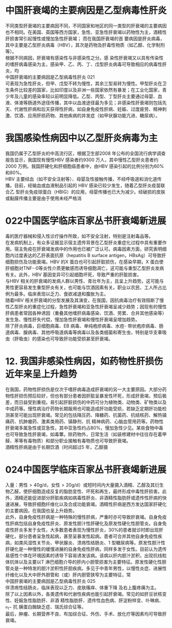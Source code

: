 # 中国肝衰竭的主要病因是乙型病毒性肝炎  
不同类型肝衰竭的主要病因不同，不同国家和地区的同一类型的肝衰竭的主要病因也不相同。在美国、英国等西方国家，急性、亚急性肝衰竭以药物性为主，酒精性肝损害常引起慢性或慢加急性肝衰竭； 而在我国肝衰竭的首 要病因是肝炎病毒，其中主要是乙型肝炎病毒（HBV），其次是药物及肝毒性物质（如乙醇、化学制剂等）。  
根据不同病因，肝衰竭有感染性与非感染性之分。感 染性肝衰竭又以具有传染性的嗜肝病毒感染为主，感染甲、乙、丙、丁、戊型肝炎病毒可导致相应的病毒性肝炎，均  
中国肝衰竭的主要病因是乙型病毒性肝炎 021  
可表现为急性肝炎，但甲、戊型不转为慢性，其余三型易转为慢性。甲型肝炎在卫生条件比较差的国家，比如印度以及非洲一些国家依然有暴发；在工业化国家，青少年及儿童的感染率较以前明显降低。乙型、丙型、丁型肝炎主要通过母婴、血液、体液等肠道外途径传播，其中以血液途径最为多见；非感染性肝衰竭则包括先天、代谢性肝病和后天获得性肝病，如自身免疫性肝病、妊娠、过度疲劳、精神刺激、饮酒、应用肝损药物、其他疾病的并发症（如甲状腺功能亢进、糖尿病）。  
#  我国感染性病因中以乙型肝炎病毒为主  
我国仍属于乙型肝炎的中高流行区，根据卫生部2008 年公布的全国流行病学调查报告显示，我国现有慢性HBV 感染者约9300 万人，其中慢性乙型肝炎患者约2000 万例。我国肝硬化和肝细胞癌患者中，由HBV 感染引起的比例分别为$60\%$ 和$80\%$。  
HBV 主要经血（如不安全注射等）、母婴及性接触传播，不经呼吸道和消化道传播。目前，经输血或血液制品引起的 HBV  感染已较少发生，随着乙型肝炎疫苗联合乙 型肝炎免疫球蛋白（HBIG）的应用，母婴传播也已大为减少。经破损的皮肤或黏膜传播主要是由于使用未经严格消  
# 022中国医学临床百家丛书肝衰竭新进展  
毒的医疗器械和侵入性诊疗操作所致，如不安全注射，特别是注射毒品等。  
在发病机制上，有众多证据显示宿主遗传背景在乙型肝炎重症化过程中具有重要作用。宿主免疫在肝衰竭发病中的作用也已被广泛认可。病毒因素方面，研究表明细胞内过度表达的乙肝表面抗原（hepatitis B surface antigen，HBsAg）可导致肝细胞损伤及功能衰竭。HBV 的X 蛋白也可引起肝脏损伤，在感染早期，X 蛋白使肝细胞对TNF-$\cdot0$等炎性介质更敏感而诱导细胞凋亡，这可能与重型乙型肝炎发病有关。此外，HBV 基因变异可引起细胞坏死，导致严重的肝脏损害。  
与HBV 相关的肝衰竭的发病人群以男性、青壮年为主，且呈上升趋势。这可能与男性更容易发生重型肝炎有关，也可能与饮酒因素有关。职业以农民、工人所占比例为最多。临床表现以乏力、食欲减退和腹胀为主。  
随着HBV 相关肝衰竭的分型发展及其演变，在我国，因抗病毒治疗有效阻断了慢性乙型肝炎的重症化过程，急性肝衰竭和亚急性肝衰竭呈减少趋势；因现有的慢性肝病患者常因各种诱因（重叠其他嗜肝病毒感染、饮酒、劳累、合并其他感染等）发生急、慢性肝失代偿，慢加急性肝衰竭和慢性肝衰竭呈增加趋势。  
除了肝炎病毒，巨细胞病毒、EB 病毒、单纯疱疹病毒、水痘- 带状疱疹病毒、肠道病毒、腺病毒、其他呼吸道病毒等病毒以及各类细菌和寄生虫，特别是华支睾吸虫（肝吸虫）的感染也可导致肝功能受损甚至肝衰竭。  
# 12.  我国非感染性病因，如药物性肝损伤 近年来呈上升趋势  
在我国，药物性肝损伤是仅次于嗜肝病毒造成肝衰竭的另一大主要原因。大部分药物性肝损伤预后较好，但也有部分患者因肝脏呈暴发性坏死，形成肝衰竭，预后极差，而日益受到重视。易引起肝脏损伤的中药可分为植物类、动物类、矿物类以及中成药等。慢性病治疗药物长期服用也可能造成肝功能受损，若缺乏定期肝功能检测甚至可能出现肝衰竭。常见的包括降压药、降糖药、抗菌药、抗结核药、解热镇痛药、抗肿瘤药、激素类用药、镇静剂、抗 精神病药、心脑血管用药等。药物性肝衰竭多属急性或亚急性，其中亚急性约占$80\%$，慢加急性少见。某些食物中毒也可导致急性肝衰竭，如毒蕈。除药物外，日常生活（如装修建材中往往存在着甲醛、苯等有毒物质）和部分职业接触有毒物质也可导致肝衰竭。  
酒精性肝病是由于长期饮酒（时间超过5 年，乙醇摄  
# 024中国医学临床百家丛书肝衰竭新进展  
入量：男性$>40\mathrm{g/d}$，女性$>20\mathrm{g/d}$）或短时间内大量摄入酒精、乙醇及其衍生物乙醛，使肝细胞造成反复的脂肪变性、坏死和再生，最终形成中毒性肝损害。此外，酒精还能促进部分肝脏疾病如病毒性肝炎、非酒精性脂肪肝或遗传性肝病的快速进展，导致肝细胞纤维化以及合成功能衰竭。酒精性肝病是西方发达国家肝硬化的主要病因，在我国也呈上升趋势。  
此外，自身免疫性肝病是一种特殊的慢性肝病，严重时亦可导致肝衰竭。自身免疫性肝病包括自身免疫性肝炎、原发性胆汁性肝硬化及原发性硬化性胆管炎。自身免疫性肝炎多发于女性，大多数患者表现为慢性肝炎，$30\%$的患者就诊时即出现肝硬化，部分患者呈急性起病，甚至呈暴发性起病。患者可合并其他自身免疫性疾病，如类风湿性关节炎、甲状腺炎、溃疡性结肠炎、1 型糖尿病等。原发性胆汁性肝硬化是一种慢性的缓慢进展的自身免疫性肝病，同样多发于女性。目前认为遗传易感性个体在环境因素的诱导下容易诱发该病。该病以肝内胆汁淤积，出现抗线粒 体抗体以及主要以T 淋巴细胞介导的肝内小胆管损害为主要特征。原发性硬化性胆管炎是一种特发的胆汁淤积性肝胆疾病，多见于中青年男性，以慢性炎症、进展性纤维化以及大中肝外胆管和（或）肝内胆管狭窄为主要特征，常  
中国肝衰竭的主要病因是乙型病毒性肝炎 025  
伴溃疡性结肠炎，临床表现以乏力、皮肤瘙痒、体重下降 及右上腹疼痛为主。  
除了以上因素以外，各类遗传和代谢性疾病也能引起肝衰竭。常见的如肝豆状核变性、妊娠急性脂肪肝、非酒 精性脂肪肝、遗传性血色病、肝淀粉样变、卟啉病、 $\mathfrak{a}_{1}-$ 抗 胰蛋白酶缺乏症、瑞氏综合征等。  
最后，肿瘤、长期营养不良、布加综合征、外伤、手术、放化疗等因素均可导致肝衰竭。  
